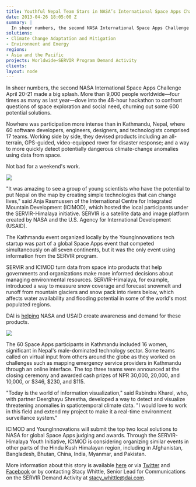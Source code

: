 ```yaml
---
title: Youthful Nepal Team Stars in NASA’s International Space Apps Challenge
date: 2013-04-26 18:05:00 Z
summary: |
  In sheer numbers, the second NASA International Space Apps Challenge April 20-21 made a big splash. More than 9,000 people worldwide—four times as many as last year—dove into the 48-hour hackathon to confront questions of space exploration and social need, churning out some 600 potential solutions.
solutions:
- Climate Change Adaptation and Mitigation
- Environment and Energy
regions:
- Asia and the Pacific
projects: Worldwide—SERVIR Program Demand Activity
clients:
layout: node
---
```

In sheer numbers, the second NASA International Space Apps Challenge April 20-21 made a big splash. More than 9,000 people worldwide—four times as many as last year—dove into the 48-hour hackathon to confront questions of space exploration and social need, churning out some 600 potential solutions.

Nowhere was participation more intense than in Kathmandu, Nepal, where 60 software developers, engineers, designers, and technologists comprised 17 teams. Working side by side, they devised products including an all-terrain, GPS-guided, video-equipped rover for disaster response; and a way to more quickly detect potentially dangerous climate-change anomalies using data from space.

Not bad for a weekend's work.

![][1]

"It was amazing to see a group of young scientists who have the potential to put Nepal on the map by creating simple technologies that can change lives," said Anja Rasmussen of the International Centre for Integrated Mountain Development (ICIMOD), which hosted the local participants under the SERVIR-Himalaya initiative. SERVIR is a satellite data and image platform created by NASA and the U.S. Agency for International Development (USAID).

The Kathmandu event organized locally by the YoungInnovations tech startup was part of a global Space Apps event that competed simultaneously on all seven continents, but it was the only event using information from the SERVIR program.

SERVIR and ICIMOD turn data from space into products that help governments and organizations make more informed decisions about managing environmental resources. SERVIR-Himalaya, for example, introduced a way to measure snow coverage and forecast snowmelt and runoff from mountain glaciers and snow pack into rivers below, which affects water availability and flooding potential in some of the world's most populated regions.

DAI is [helping][2] NASA and USAID create awareness and demand for these products.

![][3]

The 60 Space Apps participants in Kathmandu included 16 women, significant in Nepal's male-dominated technology sector. Some teams called on virtual input from others around the globe as they worked on challenges such as mapping emergency service providers in Kathmandu through an online interface. The top three teams were announced at the closing ceremony and awarded cash prizes of NPR 30,000, 20,000, and 10,000, or $346, $230, and $115.

"Today is the world of information visualization," said Rabindra Kharel, who, with partner Deerghayu Shrestha, developed a way to detect and visualize threatening anomalies in spatiotemporal climate data. "I would love to work in this field and extend my project to make it a real-time environment surveillance system."

ICIMOD and YoungInnovations will submit the top two local solutions to NASA for global Space Apps judging and awards. Through the SERVIR-Himalaya Youth Initiative, ICIMOD is considering organizing similar events in other parts of the Hindu Kush Himalayan region, including in Afghanistan, Bangladesh, Bhutan, China, India, Myanmar, and Pakistan.

More information about this story is available [here][4] or via [Twitter][5] and [Facebook][6] or by contacting Stacy Whittle, Senior Lead for Communications on the SERVIR Demand Activity at stacy_whittle@dai.com.

[1]: /assets/images/news/nasa2.jpg
[2]: /our-work/projects/worldwide-servir-program-demand-activity
[3]: /assets/images/news/nasa1.jpg
[4]: http://spaceappschallenge.org/
[5]: https://twitter.com/spaceapps
[6]: https://www.facebook.com/spaceappschallenge
